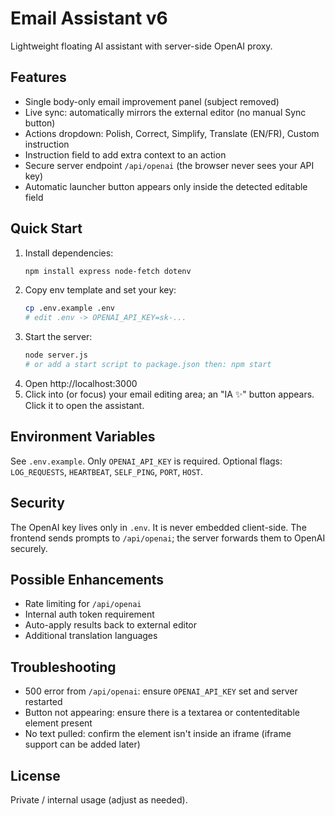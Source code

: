 # Email Assistant v6

Lightweight floating AI assistant with server-side OpenAI proxy.

## Features
- Single body-only email improvement panel (subject removed)
- Live sync: automatically mirrors the external editor (no manual Sync button)
- Actions dropdown: Polish, Correct, Simplify, Translate (EN/FR), Custom instruction
- Instruction field to add extra context to an action
- Secure server endpoint `/api/openai` (the browser never sees your API key)
- Automatic launcher button appears only inside the detected editable field

## Quick Start
1. Install dependencies:
   ```bash
   npm install express node-fetch dotenv
   ```
2. Copy env template and set your key:
   ```bash
   cp .env.example .env
   # edit .env -> OPENAI_API_KEY=sk-...
   ```
3. Start the server:
   ```bash
   node server.js
   # or add a start script to package.json then: npm start
   ```
4. Open http://localhost:3000
5. Click into (or focus) your email editing area; an "IA ✨" button appears. Click it to open the assistant.

## Environment Variables
See `.env.example`. Only `OPENAI_API_KEY` is required. Optional flags: `LOG_REQUESTS`, `HEARTBEAT`, `SELF_PING`, `PORT`, `HOST`.

## Security
The OpenAI key lives only in `.env`. It is never embedded client-side. The frontend sends prompts to `/api/openai`; the server forwards them to OpenAI securely.

## Possible Enhancements
- Rate limiting for `/api/openai`
- Internal auth token requirement
- Auto-apply results back to external editor
- Additional translation languages

## Troubleshooting
- 500 error from `/api/openai`: ensure `OPENAI_API_KEY` set and server restarted
- Button not appearing: ensure there is a textarea or contenteditable element present
- No text pulled: confirm the element isn't inside an iframe (iframe support can be added later)

## License
Private / internal usage (adjust as needed).
